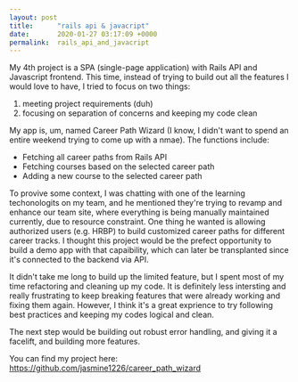 ```yaml
---
layout: post
title:      "rails api & javacript"
date:       2020-01-27 03:17:09 +0000
permalink:  rails_api_and_javacript
---
```



My 4th project is a SPA (single-page application) with Rails API and Javascript frontend. This time, instead of trying to build out all the features I would love to have, I tried to focus on two things:
1.  meeting project requirements (duh)
2.  focusing on separation of concerns and keeping my code clean

My app is, um, named Career Path Wizard (I know, I didn't want to spend an entire weekend trying to come up with a nmae). The functions include:
* Fetching all career paths from Rails API
* Fetching courses based on the selected career path
* Adding a new course to the selected career path

To provive some context, I was chatting with one of the learning techonologits on my team, and he mentioned they're trying to revamp and enhance our team site, where everything is being manually maintained currently, due to resource constraint. One thing he wanted is allowing authorized users (e.g. HRBP) to build customized career paths for different career tracks. I thought this project would be the prefect opportunity to build a demo app with that capaibility, which can later be transplanted since it's connected to the backend via API.

It didn't take me long to build up the limited feature, but I spent most of my time refactoring and cleaning up my code. It is definitely less intersting and really frustrating to keep breaking features that were already working and fixing them again. However, I think it's a great exprience to try following best practices and keeping my codes logical and clean.

The next step would be building out robust error handling, and giving it a facelift, and building more features. 

You can find my project here: https://github.com/jasmine1226/career_path_wizard
